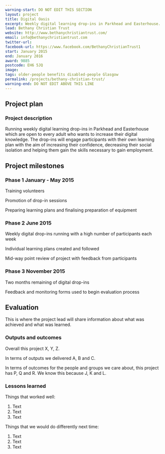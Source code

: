 ```yaml
---
warning-start: DO NOT EDIT THIS SECTION
layout: project
title: Digital Oasis
excerpt: Weekly digital learning drop-ins in Parkhead and Easterhouse.
lead: Bethany Christian Trust
website: http://www.bethanychristiantrust.com/
email: info@bethanychristiantrust.com
twitter-url: 
facebook-url: https://www.facebook.com/BethanyChristianTrust1
start: January 2015
end: January 2016
award: 9885
postcode: EH6 5JQ
image:
tags: older-people benefits disabled-people Glasgow
permalink: /projects/bethany-christian-trust/
warning-end: DO NOT EDIT ABOVE THIS LINE
---
```


## Project plan

### Project description

Running weekly digital learning drop-ins in Parkhead and Easterhouse which are open to every adult who wants to increase their digital knowledge. The drop-ins will engage participants with their own learning plan with the aim of increasing their confidence, decreasing their social isolation and helping them gain the skills necessary to gain employment. 


## Project milestones

### Phase 1 January - May 2015

Training volunteers

Promotion of drop-in sessions

Preparing learning plans and finalising preparation of equipment


### Phase 2 June 2015 

Weekly digital drop-ins running with a high number of participants each week

Individual learning plans created and followed

Mid-way point review of project with feedback from participants


### Phase 3 November 2015

Two months remaining of digital drop-ins 

Feedback and monitoring forms used to begin evaluation process

## Evaluation

This is where the project lead will share information about what was achieved and what was learned.

### Outputs and outcomes

Overall this project X, Y, Z.

In terms of outputs we delivered A, B and C.

In terms of outcomes for the people and groups we care about, this project has P, Q and R. We know this because J, K and L.

### Lessons learned

Things that worked well:

1. Text
2. Text
3. Text

Things that we would do differently next time:

1. Text
2. Text
3. Text
